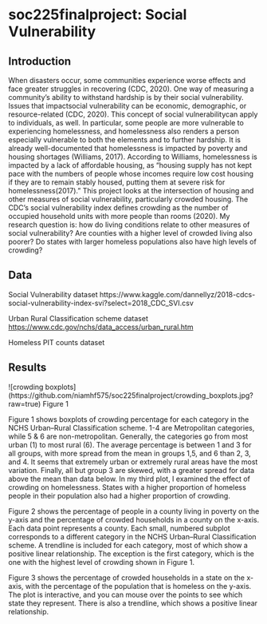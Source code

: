 # soc225finalproject: Social Vulnerability

<h2> Introduction </h2>

When disasters occur, some communities experience worse effects and face greater struggles
in recovering (CDC, 2020). One way of measuring a community’s ability to withstand hardship 
is by their social vulnerability. Issues that impactsocial vulnerability can be economic, 
demographic, or resource-related (CDC, 2020). This concept of social vulnerabilitycan apply 
to individuals, as well. In particular, some people are more vulnerable to experiencing 
homelessness, and homelessness also renders a person especially vulnerable to both the elements 
and to further hardship. It is already well-documented that homelessness is impacted by poverty
and housing shortages (Williams, 2017). According to Williams, homelessness is impacted by a 
lack of affordable housing, as “housing supply has not kept pace with the numbers of people
whose incomes require low cost housing if they are to remain stably housed, putting them at 
severe risk for homelessness(2017).” This project looks at the intersection of housing and 
other measures of social vulnerability, particularly crowded housing. The CDC’s social 
vulnerability index defines crowding as the number of occupied household units with more 
people than rooms (2020). My research question is: how do living conditions relate to other
measures of social vulnerability? Are counties with a higher level of crowded living also 
poorer? Do states with larger homeless populations also have high levels of crowding? 

<h2> Data </h2>
Social Vulnerability dataset https://www.kaggle.com/dannellyz/2018-cdcs-social-vulnerability-index-svi?select=2018_CDC_SVI.csv

Urban Rural Classification scheme dataset
https://www.cdc.gov/nchs/data_access/urban_rural.htm

Homeless PIT counts dataset

<h2> Results </h2>
![crowding boxplots](https://github.com/niamhf575/soc225finalproject/crowding_boxplots.jpg?raw=true)
Figure 1

Figure 1 shows boxplots of crowding percentage for each category in the NCHS Urban–Rural Classification scheme. 1-4 are Metropolitan categories, while 5 & 6 are non-metropolitan. Generally, the categories go from most urban (1) to most rural (6). The average percentage is between 1 and 3 for all groups, with more spread from the mean in groups 1,5, and 6 than 2, 3, and 4. It seems that extremely urban or extremely rural areas have the most variation. Finally, all but group 3 are skewed, with a greater spread for data above the mean than data below. In my third plot, I examined the effect of crowding on homelessness. States with a higher proportion of homeless people in their population also had a higher proportion of crowding. 

Figure 2 shows the percentage of people in a county living in poverty on the y-axis and the percentage of crowded households in a county on the x-axis. Each data point represents a county. Each small, numbered subplot corresponds to a different category in the NCHS Urban–Rural Classification scheme. A trendline is included for each category, most of which show a positive linear relationship. The exception is the first category, which is the one with the highest level of crowding shown in Figure 1. 

Figure 3 shows the percentage of crowded households in a state on the x-axis, with the percentage of the population that is homeless on the y-axis. The plot is interactive, and you can mouse over the points to see which state they represent. There is also a trendline, which shows a positive linear relationship. 

